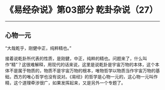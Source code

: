 # 《易经杂说》第03部分 乾卦杂说（27）

------

## 心物一元

“大哉乾乎，刚健中正，纯粹精也。”

接着说乾卦所代表的性质，是刚健，中正，纯粹的精也。问题来了，什么叫作“精”？这很难解释，用现代的话来说，这里是说乾卦是宇宙万物的本体，这个本体不是属于物质的，物质不是宇宙万物的根本，唯物哲学以物质当作宇宙万物的基础，西方的唯心哲学也没有说对。《易经》的哲学是心物一元的，这心物一元叫作精，这个道理牵涉很广，如果发挥起来，又是另外一个专题了。